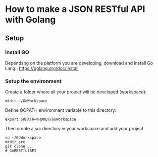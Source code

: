 # How to make a JSON RESTful API with Golang

## Setup

### Install GO

Dependsng on the platform you are developing, download and install Go Lang : https://golang.org/doc/install

### Setup the environment

Create a folder where all your project will be developed (workspace):

    mkdir ~/GoWorkspace
    
Define GOPATH environment variable to this directory:

    export GOPATH=%HOME%/GoWorkspace

Then create a src directory in your workspace and add your project

    cd ~/GoWorkspace
    mkdir src
    git clone ... 
    # GoRESTfulAPI
